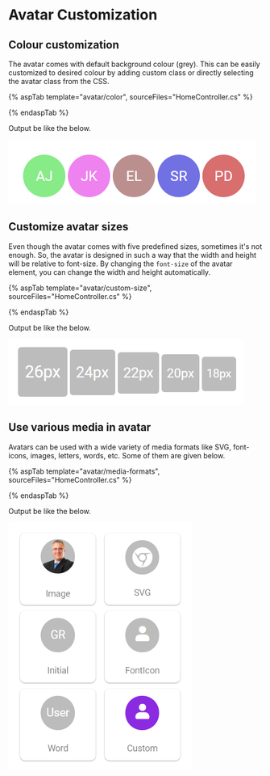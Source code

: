 # Avatar Customization

## Colour customization

The avatar comes with default background colour (grey). This can be easily customized to desired colour by adding
custom class or directly selecting the avatar class from the CSS.

{% aspTab template="avatar/color", sourceFiles="HomeController.cs" %}

{% endaspTab %}

Output be like the below.

![Avatar Color](../images/color.PNG)

## Customize avatar sizes

Even though the avatar comes with five predefined sizes, sometimes it's not enough. So, the avatar is designed in such
a way that the width and height will be relative to font-size. By changing the `font-size` of the avatar element, you can
change the width and height automatically.

{% aspTab template="avatar/custom-size", sourceFiles="HomeController.cs" %}

{% endaspTab %}

Output be like the below.

![Avatar Size](../images/customization.PNG)

## Use various media in avatar

Avatars can be used with a wide variety of media formats like SVG, font-icons, images, letters, words, etc. Some of them are given below.

{% aspTab template="avatar/media-formats", sourceFiles="HomeController.cs" %}

{% endaspTab %}

Output be like the below.

![Media Format](../images/media.PNG)
